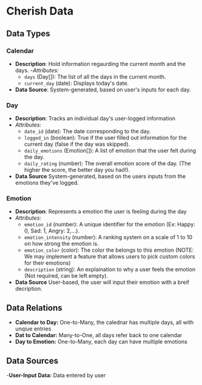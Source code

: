 # Cherish Data

## Data Types

### Calendar
  - **Description**: Hold information regaurding the current month and the days. 
  -_Attributes:_
    - `days` (Day[]): The list of all the days in the current month.
    - `current_day` (date): Displays today's date.
  - **Data Source**: System-generated, based on user's inputs for each day.

### Day
 - **Description**: Tracks an individual day's user-logged information
 - _Attributes:_
   - `date_id` (date): The date corresponding to the day.
   - `logged_in` (boolean): True if the user filled out information for the current day (false if the day was skipped).
   - `daily_emotions` (Emotion[]): A list of emotion that the user felt during the day.
   - `daily_rating` (number): The overall emotion score of the day. (The higher the score, the better day you had!).
 - **Data Source** System-generated, based on the users inputs from the emotions they've logged.

### Emotion
  - **Description**: Represents a emotion the user is feeling during the day
  - _Attributes:_
    - `emotion_id` (number): A unique identifier for the emotion (Ex: Happy: 0, Sad: 1, Angry: 2,...).
    - `emotion_intensity` (number): A ranking system on a scale of 1 to 10 on how strong the emotion is.
    - `emotion_color` (color): The color the belongs to this emotion (NOTE: We may implement a feature that allows users to pick custom colors for their emotions)
    - `description` (string): An explaination to why a user feels the emotion (Not required, can be left empty).
  - **Data Source** User-based, the user will input their emotion with a breif decription.

## Data Relations
- **Calendar to Day:** One-to-Many, the calednar has multiple days, all with unqiue entries
- **Dat to Calendar:** Many-to-One, all days refer back to one calendar
- **Day to Emotion:** One-to-Many, each day can have multiple emotions

## Data Sources
-**User-Input Data:** Data entered by user
